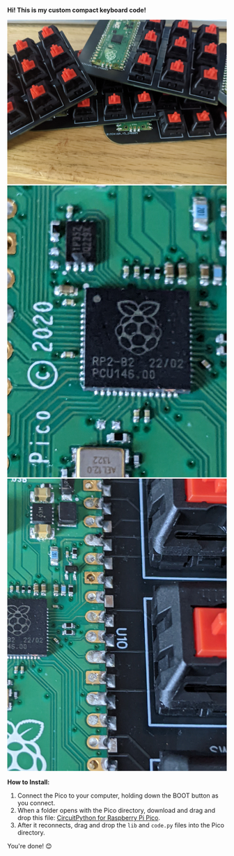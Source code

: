 **Hi! This is my custom compact keyboard code!**




![ScreenShot](https://raw.githubusercontent.com/k754a/Custom-Compact-Keyboard/main/git%20img/PXL_20240816_192529070.jpg)
![ScreenShot](https://github.com/k754a/Custom-Compact-Keyboard/blob/main/git%20img/PXL_20240820_232628136.jpg?raw=true)
![ScreenShot](https://github.com/k754a/Custom-Compact-Keyboard/blob/main/git%20img/PXL_20240820_232634224.jpg?raw=true)



**How to Install:**

1. Connect the Pico to your computer, holding down the BOOT button as you connect.
2. When a folder opens with the Pico directory, download and drag and drop this file: [CircuitPython for Raspberry Pi Pico](https://circuitpython.org/board/raspberry_pi_pico/).
3. After it reconnects, drag and drop the `lib` and `code.py` files into the Pico directory.

You're done! 😊

